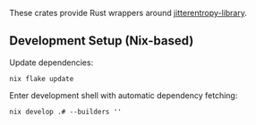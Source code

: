 These crates provide Rust wrappers around [jitterentropy-library](https://github.com/smuellerDD/jitterentropy-library).

## Development Setup (Nix-based)

Update dependencies:
```shell
nix flake update
```

Enter development shell with automatic dependency fetching:
```shell
nix develop .# --builders ''
```